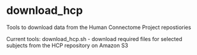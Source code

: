 # download_hcp
Tools to download data from the Human Connectome Project repostiories

Current tools:
download_hcp.sh - download required files for selected subjects from the HCP repository on Amazon S3
